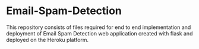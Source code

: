 # Email-Spam-Detection

This repository consists of files required for end to end implementation and deployment of Email Spam Detection web application created with flask and deployed on the Heroku platform.
